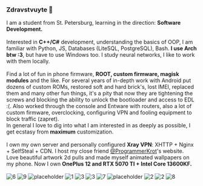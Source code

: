 ### Zdravstvuyte 👋
I am a student from St. Petersburg, learning in the direction: **Software Development.** <br><br>
Interested in **C++/C#** development, understanding the basics of OOP, I am familiar with Python, JS, Databases (LiteSQL, PostgreSQL), Bash. **I use Arch btw :3**, but have to use Windows too. I study neural networks, I like to work with them locally.<br><br>
Find a lot of fun in phone firmware, **ROOT, custom firmware, magisk modules** and the like. For several years of in-depth work with Android put dozens of custom ROMs, restored soft and hard brick's, lost IMEI, replaced them and many other fun things, it's a pity that now they are tightening the screws and blocking the ability to unlock the bootloader and access to EDL :(. Also worked through the console and Entware with routers, also a lot of custom firmware, overclocking, configuring VPN and fooling equipment to block traffic (zapret).<br>
In general I love to dig into what I am interested in as deeply as possible, I get ecstasy from **maximum** customization.<br><br>
I own my own server and personally configured **Xray VPN**: XHTTP + Nginx + SelfSteal + CDN. I host my close friend [@ProgrammerKrot](https://github.com/ProgrammerKrot)'s website.
Love beautiful artwork 2d pulls and made myself animated wallpapers on my phone. Now I own **OnePlus 12 and RTX 5070 TI + Intel Core 13600KF.**
<br><br>
![6](https://github.com/user-attachments/assets/4c9fdb03-c487-4710-a023-290eb15bda52)
![9](https://github.com/user-attachments/assets/7daf9244-6b99-4791-9065-b0fcdc04cf5d)
![placeholder](https://github.com/user-attachments/assets/4fb18822-0034-416e-b26c-9c3b9eed46b8)
![1](https://github.com/user-attachments/assets/94c3bf8d-5ef2-40d1-a296-729fbd6dd8f8)
![3](https://github.com/user-attachments/assets/d203da9d-35c4-4981-8751-1cdc326de5e1)
![3](https://github.com/user-attachments/assets/b725c895-6f2a-4b11-a615-6f4a71e65b08)
![7](https://github.com/user-attachments/assets/40c5d2c2-6e4f-4626-af3a-c82abbfe2068)
![placeholder](https://github.com/user-attachments/assets/bbff4865-3e14-4e62-aa2c-368d6c01e27a)
![2](https://github.com/user-attachments/assets/c05a7a1b-a2b1-45bb-9904-64611f71e1d2)
![2](https://github.com/user-attachments/assets/e88572d7-2caf-42b0-bb3b-0b52d095dc79)
![8](https://github.com/user-attachments/assets/c5d58295-c35f-4659-9ae5-667dd738c6b5)

